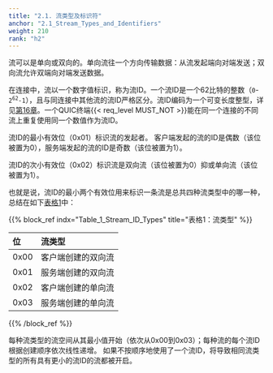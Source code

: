 ```yaml
---
title: "2.1. 流类型及标识符"
anchor: "2.1_Stream_Types_and_Identifiers"
weight: 210
rank: "h2"
---
```


流可以是单向或双向的。单向流往一个方向传输数据：从流发起端向对端发送；双向流允许双端向对端发送数据。

在连接中，流以一个数字值标识，称为流ID。一个流ID是一个62比特的整数（`0`-<code>2<sup>62</sup>-1</code>），且与同连接中其他流的流ID严格区分。流ID编码为一个可变长度整型，详见[第16章]()。一个QUIC终端{{< req_level MUST_NOT >}}能在同一个连接的不同流上重复使用同一个数值作为流ID。

流ID的最小有效位（0x01）标识流的发起者。
客户端发起的流的ID是偶数（该位被置为0），服务端发起的流的ID是奇数（该位被置为1）。

流ID的次小有效位（0x02）标识流是双向流（该位被置为0）抑或单向流（该位被置为1）。

也就是说，流ID的最小两个有效位用来标识一条流是总共四种流类型中的哪一种，总结在如下[表格1](#Table_1_Stream_ID_Types)中：

{{% block_ref
    indx="Table_1_Stream_ID_Types"
    title="表格1：流类型" %}}

|位  |流类型|
|:---|:-----|
|0x00|客户端创建的双向流|
|0x01|服务端创建的双向流|
|0x02|客户端创建的单向流|
|0x03|服务端创建的单向流|

{{% /block_ref %}}

每种流类型的流空间从其最小值开始（依次从0x00到0x03）；每种流的每个流ID根据创建顺序依次线性递增。
如果不按顺序地使用了一个流ID，将导致相同流类型的所有具有更小的流ID的流都被开启。

